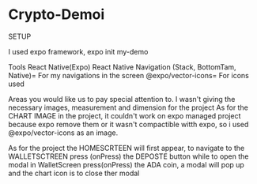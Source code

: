 # Crypto-Demoi
SETUP

I used expo framework, expo init my-demo

Tools
React Native(Expo)
React Native Navigation (Stack, BottomTam, Native)= For my navigations in the screen
@expo/vector-icons= For icons used

Areas you would like us to pay special attention to.
   I wasn't giving the necessary images, measurement and dimension for the project
   As for the CHART IMAGE in the project, it couldn't work on expo managed project because expo remove them or it wasn't compactible witth expo, so i used @expo/vector-icons as an image.


As for the project the HOMESCRTEEN will first appear, to navigate to the WALLETSCTREEN press (onPress) the DEPOSTE button while to open the modal in WalletScreen press(onPress) the ADA coin, a modal will pop up and the chart icon is to close ther modal
